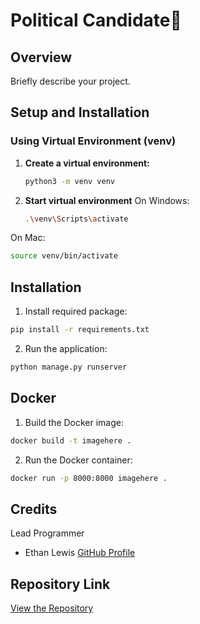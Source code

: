 # Political Candidate👟

## Overview

Briefly describe your project.

## Setup and Installation

### Using Virtual Environment (venv)

1. **Create a virtual environment:**
   ```sh
   python3 -m venv venv

2. **Start virtual environment**
On Windows:
   ```sh
   .\venv\Scripts\activate

On Mac:
   ```sh
   source venv/bin/activate
   ```

## Installation
 1. Install required package:
 ```sh
pip install -r requirements.txt
```

 2. Run the application:
```sh
python manage.py runserver
```

## Docker

  1. Build the Docker image:
   ```sh
   docker build -t imagehere .
   ```
  2.  Run the Docker container:
   ```sh
   docker run -p 8000:8000 imagehere .
   ```
## Credits

Lead Programmer

- Ethan Lewis [GitHub Profile](https://github.com/ethanlewis938/)

## Repository Link

[View the Repository](https://github.com/ethanlewis938/Shoe_Store_Manager)
